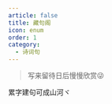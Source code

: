 ```yaml
---
article: false
title: 藏句阁
icon: enum
order: 1
category:
  - 诗词句
---
```




> 写来留待日后慢慢欣赏😜

累字建句可成山河ヾ <Badge text="平时收藏" type="warning" /> <Badge text="好句" color="grey" />

<SiteInfo
  name="乌鸦说"
  desc="我希望人类把黑色都涂抹到我的身上，这样那里一定如日出般明亮，我再也不用收集那些闪闪发光、blingbling的东西。"
  logo="/cangju.png"
  preview="https://file.51pptmoban.com/d/file/2022/11/01/015ac0a166d54883cd01a4a534fc1cd6.jpg"
/>

<SiteInfo
  name="hqweay"
  desc="尝试相信数据和概率，把问题转化为对未来的期望，期望建立于事实和决策判断，根据结果补充盲点、调整视角。"
  logo="/cangju.png"
  preview="https://file.51pptmoban.com/d/file/2022/11/01/015ac0a166d54883cd01a4a534fc1cd6.jpg"
/>

<SiteInfo
  name="沙丘"
  desc="我绝不能恐惧。恐惧是思维杀手。恐惧是带来彻底毁灭的小小死神。我将正视恐惧，任它通过我的躯体。当恐惧逝去，我会打开心眼，看清它的轨迹。恐惧所过之处，不留一物，唯我独存。"
  logo="/cangju.png"
  preview="https://file.51pptmoban.com/d/file/2022/11/01/015ac0a166d54883cd01a4a534fc1cd6.jpg"
/>

<SiteInfo
  name="deft"
  desc="其实人生在世吧，不太需要其他人的建议，不会明白的，直到亲身经历这些后。"
  logo="/cangju.png"
  preview="https://file.51pptmoban.com/d/file/2022/11/01/015ac0a166d54883cd01a4a534fc1cd6.jpg"
/>